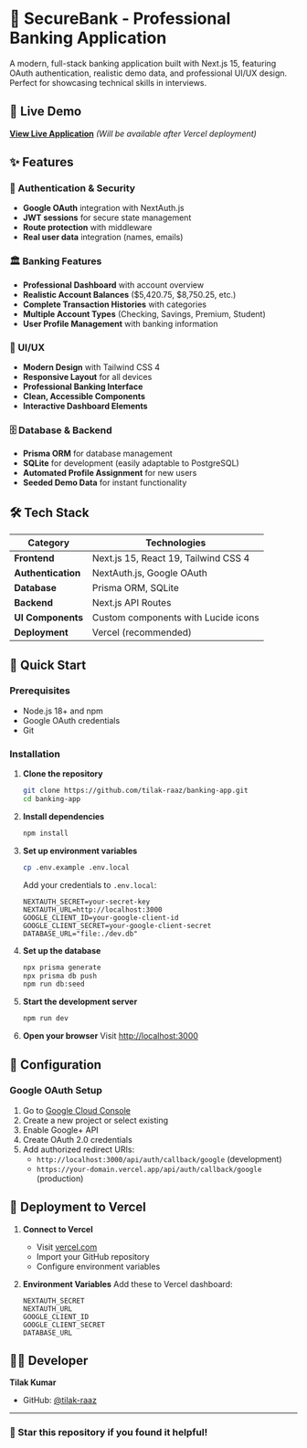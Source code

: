 # 🏦 SecureBank - Professional Banking Application

A modern, full-stack banking application built with Next.js 15, featuring OAuth authentication, realistic demo data, and professional UI/UX design. Perfect for showcasing technical skills in interviews.

## 🚀 Live Demo

**[View Live Application](https://your-deployed-url.vercel.app)** *(Will be available after Vercel deployment)*

## ✨ Features

### 🔐 Authentication & Security
- **Google OAuth** integration with NextAuth.js
- **JWT sessions** for secure state management
- **Route protection** with middleware
- **Real user data** integration (names, emails)

### 🏛️ Banking Features
- **Professional Dashboard** with account overview
- **Realistic Account Balances** ($5,420.75, $8,750.25, etc.)
- **Complete Transaction Histories** with categories
- **Multiple Account Types** (Checking, Savings, Premium, Student)
- **User Profile Management** with banking information

### 🎨 UI/UX
- **Modern Design** with Tailwind CSS 4
- **Responsive Layout** for all devices
- **Professional Banking Interface**
- **Clean, Accessible Components**
- **Interactive Dashboard Elements**

### 🗄️ Database & Backend
- **Prisma ORM** for database management
- **SQLite** for development (easily adaptable to PostgreSQL)
- **Automated Profile Assignment** for new users
- **Seeded Demo Data** for instant functionality

## 🛠️ Tech Stack

| Category | Technologies |
|----------|-------------|
| **Frontend** | Next.js 15, React 19, Tailwind CSS 4 |
| **Authentication** | NextAuth.js, Google OAuth |
| **Database** | Prisma ORM, SQLite |
| **Backend** | Next.js API Routes |
| **UI Components** | Custom components with Lucide icons |
| **Deployment** | Vercel (recommended) |

## 🚀 Quick Start

### Prerequisites
- Node.js 18+ and npm
- Google OAuth credentials
- Git

### Installation

1. **Clone the repository**
   ```bash
   git clone https://github.com/tilak-raaz/banking-app.git
   cd banking-app
   ```

2. **Install dependencies**
   ```bash
   npm install
   ```

3. **Set up environment variables**
   ```bash
   cp .env.example .env.local
   ```
   
   Add your credentials to `.env.local`:
   ```env
   NEXTAUTH_SECRET=your-secret-key
   NEXTAUTH_URL=http://localhost:3000
   GOOGLE_CLIENT_ID=your-google-client-id
   GOOGLE_CLIENT_SECRET=your-google-client-secret
   DATABASE_URL="file:./dev.db"
   ```

4. **Set up the database**
   ```bash
   npx prisma generate
   npx prisma db push
   npm run db:seed
   ```

5. **Start the development server**
   ```bash
   npm run dev
   ```

6. **Open your browser**
   Visit [http://localhost:3000](http://localhost:3000)

## 🔧 Configuration

### Google OAuth Setup
1. Go to [Google Cloud Console](https://console.cloud.google.com/)
2. Create a new project or select existing
3. Enable Google+ API
4. Create OAuth 2.0 credentials
5. Add authorized redirect URIs:
   - `http://localhost:3000/api/auth/callback/google` (development)
   - `https://your-domain.vercel.app/api/auth/callback/google` (production)

## 🚀 Deployment to Vercel

1. **Connect to Vercel**
   - Visit [vercel.com](https://vercel.com)
   - Import your GitHub repository
   - Configure environment variables

2. **Environment Variables**
   Add these to Vercel dashboard:
   ```
   NEXTAUTH_SECRET
   NEXTAUTH_URL
   GOOGLE_CLIENT_ID
   GOOGLE_CLIENT_SECRET
   DATABASE_URL
   ```

## 👨‍💻 Developer

**Tilak Kumar**
- GitHub: [@tilak-raaz](https://github.com/tilak-raaz)

---

### 🌟 Star this repository if you found it helpful!
